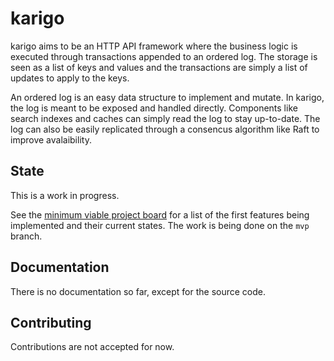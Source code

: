 # karigo

karigo aims to be an HTTP API framework where the business logic is executed through transactions appended to an ordered log. The storage is seen as a list of keys and values and the transactions are simply a list of updates to apply to the keys.

An ordered log is an easy data structure to implement and mutate. In karigo, the log is meant to be exposed and handled directly. Components like search indexes and caches can simply read the log to stay up-to-date. The log can also be easily replicated through a consencus algorithm like Raft to improve avalaibility.

## State

This is a work in progress.

See the [minimum viable project board](https://github.com/mfcochauxlaberge/karigo/projects/1) for a list of the first features being implemented and their current states. The work is being done on the `mvp` branch.

## Documentation

There is no documentation so far, except for the source code.

## Contributing

Contributions are not accepted for now.